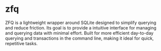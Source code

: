 # zfq
ZFQ is a lightweight wrapper around SQLite designed to simplify querying and reduce friction. Its goal is to provide a intuitive interface for managing and querying data with minimal effort. Built for more efficient day-to-day querying and transactions in the command line, making it ideal for quick, repetitive tasks.
